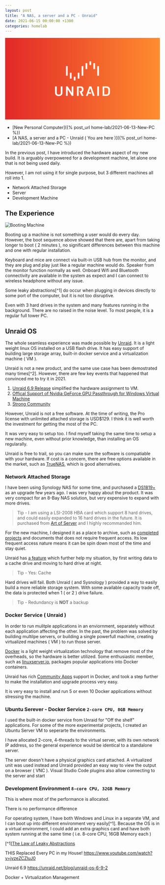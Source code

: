 ```yaml
---
layout: post
title: "A NAS, a server and a PC - Unraid"
date: 2021-06-15 00:00:00 +1300
categories: homelab
---
```


![Unraid Image](/assets/homelab/unraid.png)

- [New Personal Computer]({% post_url home-lab/2021-06-13-New-PC %})
- [A NAS, a server and a PC - Unraid ( You are here )]({% post_url home-lab/2021-06-13-New-PC %})

In the previous post, I have introduced the hardware aspect of my new build. It is arguably overpowered for a development machine, let alone one that is not being used daily.

However, I am not using it for single purpose, but 3 different machines all roll into 1.

- Network Attached Storage
- Server
- Development Machine

## The Experience

![Booting Machine](/assets/homelab/unraid-system-boot.gif)

Booting up a machine is not something a user would do every day. However, the boot sequence above showed that there are, apart from taking longer to boot ( 2 minutes ), no significant differences between this machine and one with regular installation.

Keyboard and mice are connect via built-in USB hub from the monitor, and they are plug and play just like a regular machine would do. Speaker from the monitor function normally as well. Onboard Wifi and Bluetooth connectivity are available in the system as expect and I can connect to wireless headphone without any issue.

Some leaky abstractions[^1] do occur when plugging in devices directly to some port of the computer, but it is not too disruptive.

Even with 3 hard drives in the system and many features running in the background. There are no raised in the noise level. To most people, it is a regular full tower PC.

## Unraid OS

The whole seamless experience was made possible by [Unraid](https://unraid.net/). It is a light weight linux OS installed on a USB flash drive. It has easy support of building large storage array, built-in docker service and a virtualization machine ( VM ).

Unraid is not a new product, and the same use case has been demostrated many times[^2]. However, there are few key events that happened that convinced me to try it in 2021.

1. [Unraid 6.9 Release](https://unraid.net/blog/unraid-6-9-stable) simplified the hardware assignment to VM.
1. [Offical Support of Nvidia GeForce GPU Passthrough for Windows Virtual Machine](https://nvidia.custhelp.com/app/answers/detail/a_id/5173)
1. [Strong Community](https://www.youtube.com/channel/UCZDfnUn74N0WeAPvMqTOrtA)

However, Unraid is not a free software. At the time of writing, the Pro license with unlimited attached storage is USD$129. I think it is well worth the investment for getting the most of the PC.

It was very easy to setup too. I find myself taking the same time to setup a new machine, even without prior knowledge, than installing an OS regularally.

Unraid is free to trail, so you can make sure the software is compatiable with your hardware. If cost is a concern, there are free options available in the market, such as [TrueNAS](https://www.truenas.com/), which is good alternatives.

### Network Attached Storage

I have been using Synology NAS for some time, and purchased a [DS1819+](https://www.synology.com/en-us/company/news/article/PR_DS1819p) as an upgrade few years ago. I was very happy about the product. It was very compact for an 8-Bay NAS solution, but very expensive to expand with more drives.

> Tip - I am using a LSI-2008 HBA card which support 8 hard drives, and could easily expanded to 16 hard drives in the future. It is purchased from [Art of Server](https://www.youtube.com/channel/UCKHE9DEep52XlmwLbZUKvyw) and I highly recommanded him.

For the new machine, I designed it as a place to archive, such as [completed projects](https://www.youtube.com/c/LilyLamChannel/featured) and documents that does not require frequent access. Its low frequent access nature means it can be spin down most of the time and stay quiet.

Unraid has [a feature](https://youtu.be/jgRSr7yBZfs) which further help my situation, by first writing data to a cache drive and moving to hard drive at night.

> Tip - Yes: Cache

Hard drives will fail. Both Unraid ( and Sysnology ) provided a way to easily build a more reliable storage system. With some available capacity trade off, the data is protected when 1 ( or 2 ) drive failure.

> Tip - Redundancy is **NOT** a backup

### Docker Service ( Unraid )

In order to run mulitple applications in an enviornment, separately without each application affecting the other. In the past, the problem was solved by building multilpe servers, or building a single powerfull machine, creating virtualized machines ( VM ) to run those server.

[Docker](https://www.docker.com/) is a light weight virtualization technology that remove most of the overheads, so the hardware is better utilized. Some enthusiastic member, such as [linuxserver.io](https://www.linuxserver.io/), packages popular applications into Docker containers.

Unraid has rich [Community Apps](https://unraid.net/community/apps) support in Docker, and took a step further to make the installation and upgrade process very easy.

It is very easy to install and run 5 or even 10 Docker applications without stressing the machine.

### Ubuntu Serever - Docker Service `2-core CPU, 8GB Memory`

I used the built-in docker service from Unraid for "Off the shelf" applications. For some of the more experimental projects, I created an Ubuntu Server VM to seperarte the environments.

I have allocated 2-core, 4-threads to the virtual server, with its own network IP address, so the general experience would be identical to a standalone server.

The server doesn't have a physical graphics card attached. A virtualized unit was used instead and Unraid provided an easy way to view the output on a browser ( VNC ). Visual Studio Code plugins also allow connecting to the server and start

### Development Environment `8-core CPU, 32GB Memory`

This is where most of the performance is allocated.

There is no performance difference

For operating system, I have both Windows and Linux in a separate VM, and I can boot up into different environment very easily[^1]. Because the OS is in a virtual environment, I could add an extra graphics card and have both system running at the same time ( i.e. 8-core CPU, 16GB Memory each )

[^1][The Law of Leaky Abstractions](https://www.joelonsoftware.com/2002/11/11/the-law-of-leaky-abstractions/)

THIS Replaced Every PC in my House!
https://www.youtube.com/watch?v=jvzeZCZluJ0

Unraid 6.9
https://unraid.net/blog/unraid-os-6-9-2

Docker + Virtualization Management
